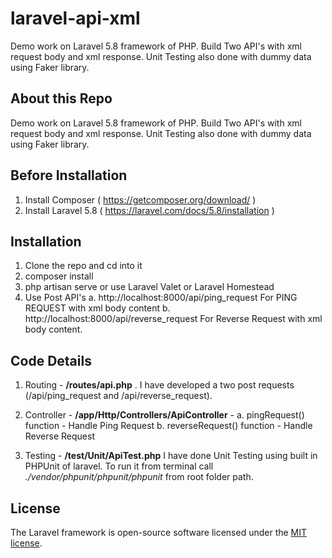 # laravel-api-xml
Demo work on Laravel 5.8 framework of PHP. Build Two API's with xml request body and xml response. Unit Testing also done with dummy data using Faker library.

## About this Repo
Demo work on Laravel 5.8 framework of PHP. Build Two API's with xml request body and xml response. Unit Testing also done with dummy data using Faker library.

## Before Installation
1. Install Composer ( https://getcomposer.org/download/ )
2. Install Laravel 5.8 ( https://laravel.com/docs/5.8/installation )

## Installation

1. Clone the repo and cd into it
2. composer install
3. php artisan serve or use Laravel Valet or Laravel Homestead
4. Use Post API's 
    a. http://localhost:8000/api/ping_request For PING REQUEST with xml body content 
    b. http://localhost:8000/api/reverse_request For Reverse Request with xml body content.

## Code Details

1. Routing - <b>/routes/api.php</b> . I have developed a two post requests (/api/ping_request and /api/reverse_request).

2. Controller - <b>/app/Http/Controllers/ApiController</b> - 
    a. pingRequest() function - Handle Ping Request 
    b. reverseRequest() function - Handle Reverse Request

3. Testing - <b>/test/Unit/ApiTest.php</b> I have done Unit Testing using built in PHPUnit of laravel. To run it from terminal call <i>./vendor/phpunit/phpunit/phpunit</i> from root folder path.


## License

The Laravel framework is open-source software licensed under the [MIT license](https://opensource.org/licenses/MIT).
